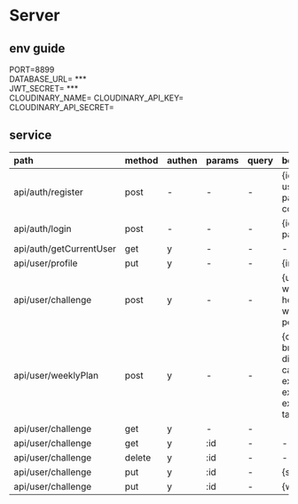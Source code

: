 # Server

## env guide
PORT=8899  
DATABASE_URL= ***  
JWT_SECRET= ***  
CLOUDINARY_NAME=
CLOUDINARY_API_KEY=
CLOUDINARY_API_SECRET=

## service
|path |method |authen |params |query |body |
|:--  |:--  |:--  |:--  |:--  |:--  |
|api/auth/register |post | - | - | - |{identify, username, password, confirmPassword}
|api/auth/login |post |- |- |- |{identity, password}
|api/auth/getCurrentUser |get |y |- |- |-
|api/user/profile |put |y |- |- |{image(file)}
|api/user/challenge |post |y |- |- |{userId, name, weightCurrent, heightCurrent, weightTarget, age, periodWeek}
|api/user/weeklyPlan |post |y |- |- |{challengeId, week, breakfast, lunch,    dinner, snack, calories, exerciseType, exerciseFrequency, exerciseDuration, targetWeight}
|api/user/challenge |get |y |- |- |
|api/user/challenge |get |y |:id |- |- |
|api/user/challenge |delete |y |:id |- |-|
|api/user/challenge |put |y |:id |- |{status}
|api/user/challenge |put |y |:id |- |{weightResult}


